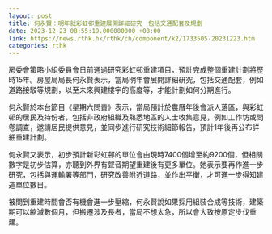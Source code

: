 ```yaml
---
layout: post
title: 何永賢：明年就彩虹邨重建展開詳細研究　包括交通配套及規劃
date: 2023-12-23 08:55:19.000000000 +08:00
link: https://news.rthk.hk/rthk/ch/component/k2/1733505-20231223.htm
categories: rthk
---
```


房委會策略小組委員會日前通過研究彩虹邨重建項目，預計完成整個重建計劃將歷時15年。房屋局局長何永賢表示，當局明年會展開詳細研究，包括交通配套，例如道路接駁等規劃，以至未來興建樓宇的高度等，才能計劃如何分期進行。

何永賢於本台節目《星期六問責》表示，當局預計於農曆年後會派人落區，與彩虹邨的居民及持份者，包括非政府組織及熟悉地區的人士收集意見，例如工作坊或問卷調查，邀請居民提供意見，並同步進行研究技術細節報告，預計1年後再公布詳細重建計劃。

何永賢又表示，初步預計新彩虹邨的單位會由現時7400個增至約9200個，但相關數字是初步估算，亦聽到外界有聲音期望重建後有更多單位。她表示要再作進一步研究，包括與運輸署等部門，研究改善附近道路，並作出平衡，才可進一步得知建造單位數目。

被問到重建時間會否有機會進一步壓縮，何永賢說如果採用組裝合成等技術，建築期可以縮減數個月，但搬遷涉及長者，當局不想太急，所以會大致按原定步伐重建。
